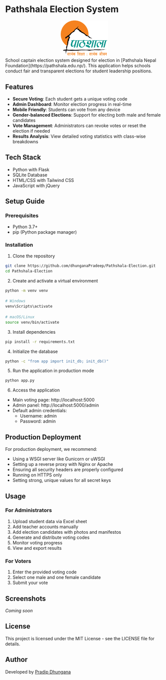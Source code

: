 # Pathshala Election System

<div align="center">
    <img src="static/img/logos/logo.png" alt="Pathshala Logo" width="150">
</div>
<div>
    
</div>
School captain election system designed for election in [Pathshala Nepal Foundation](https://pathshala.edu.np/). This application helps schools conduct fair and transparent elections for student leadership positions.

## Features

- **Secure Voting**: Each student gets a unique voting code
- **Admin Dashboard**: Monitor election progress in real-time
- **Mobile Friendly**: Students can vote from any device
- **Gender-balanced Elections**: Support for electing both male and female candidates
- **Vote Management**: Administrators can revoke votes or reset the election if needed
- **Results Analysis**: View detailed voting statistics with class-wise breakdowns

## Tech Stack

- Python with Flask
- SQLite Database
- HTML/CSS with Tailwind CSS
- JavaScript with jQuery

## Setup Guide

### Prerequisites

- Python 3.7+
- pip (Python package manager)

### Installation

1. Clone the repository
```bash
git clone https://github.com/dhunganaPradeep/Pathshala-Election.git
cd Pathshala-Election
```

2. Create and activate a virtual environment
```bash
python -m venv venv

# Windows
venv\Scripts\activate

# macOS/Linux
source venv/bin/activate
```

3. Install dependencies
```bash
pip install -r requirements.txt
```

4. Initialize the database
```bash
python -c "from app import init_db; init_db()"
```

5. Run the application in production mode
```bash
python app.py
```

6. Access the application
- Main voting page: http://localhost:5000
- Admin panel: http://localhost:5000/admin
- Default admin credentials: 
  - Username: admin
  - Password: admin

## Production Deployment

For production deployment, we recommend:
- Using a WSGI server like Gunicorn or uWSGI
- Setting up a reverse proxy with Nginx or Apache
- Ensuring all security headers are properly configured
- Running on HTTPS only
- Setting strong, unique values for all secret keys

## Usage

### For Administrators

1. Upload student data via Excel sheet
2. Add teacher accounts manually
3. Add election candidates with photos and manifestos
4. Generate and distribute voting codes
5. Monitor voting progress
6. View and export results

### For Voters

1. Enter the provided voting code
2. Select one male and one female candidate
3. Submit your vote

## Screenshots

*Coming soon*

## License

This project is licensed under the MIT License - see the LICENSE file for details.

## Author

Developed by [Pradip Dhungana](https://dhunganapradip.com.np)
